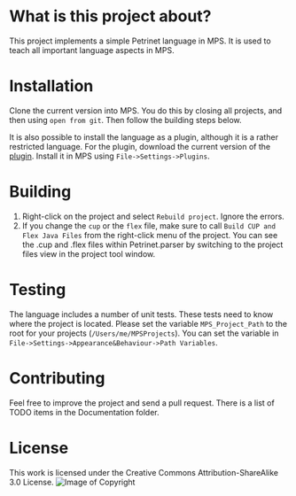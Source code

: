 # What is this project about?
This project implements a simple Petrinet language in MPS. It is used to teach all important language aspects in MPS.

# Installation
Clone the current version into MPS. You do this by closing all projects, and then using `open from git`.
Then follow the building steps below.

It is also possible to install the language as a plugin, although it is a rather restricted language.
For the plugin, download the current version of the [plugin](https://github.com/uiano/Petrinet/releases).
Install it in MPS using `File->Settings->Plugins`.

# Building
1. Right-click on the project and select `Rebuild project`. Ignore the errors.
1. If you change the `cup` or the `flex` file, make sure to call `Build CUP and Flex Java Files` from the right-click menu of the project.
   You can see the .cup and .flex files within Petrinet.parser by switching to the project files view in the project tool window.

# Testing
The language includes a number of unit tests. These tests need to know where the project is located.
Please set the variable `MPS_Project_Path` to the root for your projects (`/Users/me/MPSProjects`).
You can set the variable in `File->Settings->Appearance&Behaviour->Path Variables`.

# Contributing
Feel free to improve the project and send a pull request.
There is a list of TODO items in the Documentation folder.

# License
This work is licensed under the Creative Commons Attribution-ShareAlike 3.0 License.
![Image of Copyright](http://ccl.northwestern.edu/images/creativecommons/bysa.png)
